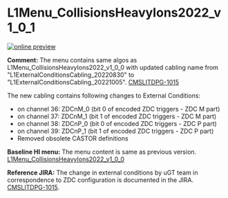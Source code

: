 # L1Menu_CollisionsHeavyIons2022_v1_0_1

[![online preview](https://img.shields.io/badge/Online%20preview-click%20here-blue)](https://htmlpreview.github.io/?https://github.com/cms-l1-dpg/L1MenuRun3/blob/master/development/L1Menu_CollisionsHeavyIons2022_v1_0_1/L1Menu_CollisionsHeavyIons2022_v1_0_1.html)

**Comment:** The menu contains same algos as L1Menu_CollisionsHeavyIons2022_v1_0_0 with updated cabling name from "L1ExternalConditionsCabling_20220830" to "L1ExternalConditionsCabling_20221005". [CMSLITDPG-1015](https://its.cern.ch/jira/browse/CMSLITDPG-1015)

The new cabling contains following changes to External Conditions:
- on channel 36: ZDCnM_0 (bit 0 of encoded ZDC triggers - ZDC M part)
- on channel 37: ZDCnM_1 (bit 1 of encoded ZDC triggers - ZDC M part)
- on channel 38: ZDCnP_0 (bit 0 of encoded ZDC triggers - ZDC P part)
- on channel 39: ZDCnP_1 (bit 1 of encoded ZDC triggers - ZDC P part)
- Removed obsolete CASTOR definitions


**Baseline HI menu:** The menu content is same as previous version. [L1Menu_CollisionsHeavyIons2022_v1_0_0](https://github.com/cms-l1-dpg/L1MenuRun3/blob/master/development/L1Menu_CollisionsHeavyIons2022_v1_0_0/L1Menu_CollisionsHeavyIons2022_v1_0_0.xml) 

**Reference JIRA:** The change in external conditions by uGT team in correspondence to ZDC configuration is documented in the JIRA. [CMSLITDPG-1015](https://its.cern.ch/jira/browse/CMSLITDPG-1015).
